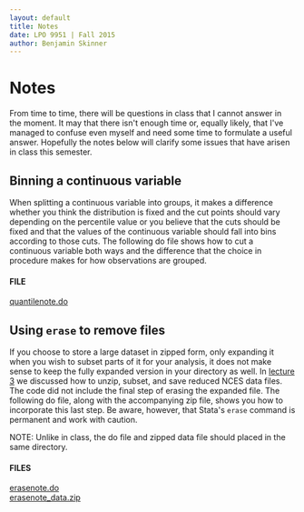 ```yaml
---
layout: default
title: Notes
date: LPO 9951 | Fall 2015
author: Benjamin Skinner
---
```


# Notes

From time to time, there will be questions in class that I cannot
answer in the moment. It may that there isn't enough time or, equally
likely, that I've managed to confuse even myself and
need some time to formulate a useful answer. Hopefully the notes
below will clarify some issues that have arisen in class this
semester.

## Binning a continuous variable

When splitting a continuous variable into groups, it makes a
difference whether you think the distribution is fixed and the cut
points should vary depending on the percentile value or you believe
that the cuts should be fixed and that the values of the continuous
variable should fall into bins according to those cuts. The following
do file shows how to cut a continuous variable both ways and the
difference that the choice in procedure makes for how observations are
grouped.

#### FILE

[quantilenote.do](https://raw.githubusercontent.com/btskinner/lpo9951/master/notes/quantilenote.do)

## Using `erase` to remove files

If you choose to store a large dataset in zipped form, only expanding
it when you wish to subset parts of it for your analysis, it does not
make sense to keep the fully expanded version in your directory as
well. In [lecture 3](http://btskinner.me/lpo9951/schedule/) we
discussed how to unzip, subset, and save reduced NCES data files. The
code did not include the final step of erasing the expanded file. The
following do file, along with the accompanying zip file, shows you how
to incorporate this last step. Be aware, however, that Stata's `erase`
command is permanent and work with caution.

NOTE: Unlike in class, the do file and zipped data file should placed
in the same directory.  

#### FILES

[erasenote.do](https://raw.githubusercontent.com/btskinner/lpo9951/master/notes/erasenote.do)  
[erasenote_data.zip](https://raw.githubusercontent.com/btskinner/lpo9951/master/notes/erasenote_data.zip)



